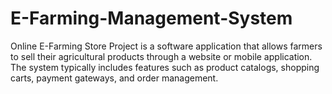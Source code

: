 # E-Farming-Management-System
Online E-Farming Store Project is a software application that allows farmers to sell their agricultural products through a website or mobile application. The system typically includes features such as product catalogs, shopping carts, payment gateways, and order management.
